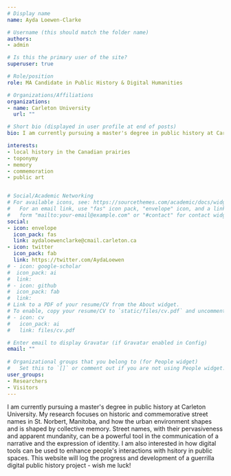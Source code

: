 ```yaml
---
# Display name
name: Ayda Loewen-Clarke

# Username (this should match the folder name)
authors:
- admin

# Is this the primary user of the site?
superuser: true

# Role/position
role: MA Candidate in Public History & Digital Humanities 

# Organizations/Affiliations
organizations:
- name: Carleton University
  url: ""

# Short bio (displayed in user profile at end of posts)
bio: I am currently pursuing a master's degree in public history at Carleton University. This site, developed in a Guerrilla Digital Public History class, will log the progress and development of a project that will make use of digital tools to interact with history in public spaces.

interests:
- local history in the Canadian prairies
- toponymy 
- memory
- commemoration
- public art 


# Social/Academic Networking
# For available icons, see: https://sourcethemes.com/academic/docs/widgets/#icons
#   For an email link, use "fas" icon pack, "envelope" icon, and a link in the
#   form "mailto:your-email@example.com" or "#contact" for contact widget.
social:
- icon: envelope
  icon_pack: fas
  link: aydaloewenclarke@cmail.carleton.ca
- icon: twitter
  icon_pack: fab
  link: https://twitter.com/AydaLoewen
# - icon: google-scholar
#  icon_pack: ai
#  link: 
# - icon: github
#  icon_pack: fab
#  link:
# Link to a PDF of your resume/CV from the About widget.
# To enable, copy your resume/CV to `static/files/cv.pdf` and uncomment the lines below.  
# - icon: cv
#   icon_pack: ai
#   link: files/cv.pdf

# Enter email to display Gravatar (if Gravatar enabled in Config)
email: ""
  
# Organizational groups that you belong to (for People widget)
#   Set this to `[]` or comment out if you are not using People widget.  
user_groups:
- Researchers
- Visitors
---
```


I am currently pursuing a master's degree in public history at Carleton University. My research focuses on historic and commemorative street names in St. Norbert, Manitoba, and how the urban environment shapes and is shaped by collective memory. Street names, with their pervasiveness and apparent mundanity, can be a powerful tool in the communication of a narrative and the expression of identity. I am also interested in how digital tools can be used to enhance people's interactions with hsitory in public spaces. This website will log the progress and development of a guerrilla digital public history project - wish me luck! 
